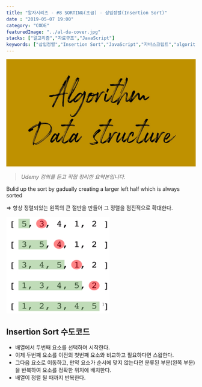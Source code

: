 ```yaml
---
title: "알자시리즈 - #8 SORTING(초급) - 삽입정렬(Insertion Sort)"
date : "2019-05-07 19:00"
category: "CODE"
featuredImage: "../al-da-cover.jpg"
stacks: ["알고리즘","자료구조","JavaScript"]
keywords: ["삽입정렬","Insertion Sort","JavaScript","자바스크립트","algorithm","알고리즘","데이터구조","datastructure"]
---
```


![커버](../al-da-cover.jpg "알자시리즈")

> _Udemy 강의를 듣고 직접 정리한 요약본입니다._

Bulid up the sort by gadually creating a larger left half which is always sorted

⇒ 항상 정렬되있는 왼쪽의 큰 절반을 만들어 그 정렬을 점진적으로 확대한다.

![진행](Untitled-2c61b54d-6f29-4104-b671-c4eba271d1cc.png "진행 모습")

## Insertion Sort 수도코드

- 배열에서 두번째 요소를 선택하며 시작한다.
- 이제 두번째 요소를 이전의 첫번째 요소와 비교하고 필요하다면 스왑한다.
- 그다음 요소로 이동하고, 만약 요소가 순서에 맞지 않는다면 분류된 부분(왼쪽 부분)을 반복하여 요소를 정확한 위치에 배치한다.
- 배열이 정렬 될 때까지 반복한다.